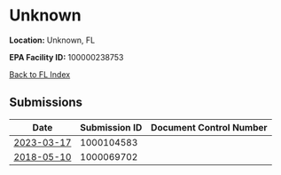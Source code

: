 # Unknown

**Location:** Unknown, FL

**EPA Facility ID:** 100000238753

[Back to FL Index](../../index.md)

## Submissions

| Date | Submission ID | Document Control Number |
|------|--------------|-------------------------|
| [2023-03-17](submissions/1000104583.md) | 1000104583 |  |
| [2018-05-10](submissions/1000069702.md) | 1000069702 |  |
